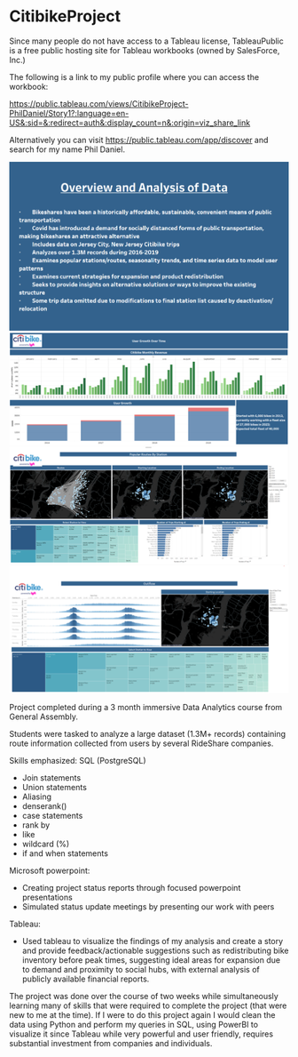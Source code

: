 # CitibikeProject

Since many people do not have access to a Tableau license, TableauPublic is a free public hosting site for Tableau workbooks (owned by SalesForce, Inc.)

The following is a link to my public profile where you can access the workbook:

https://public.tableau.com/views/CitibikeProject-PhilDaniel/Story1?:language=en-US&:sid=&:redirect=auth&:display_count=n&:origin=viz_share_link

Alternatively you can visit https://public.tableau.com/app/discover and search for my name Phil Daniel.

![CB_Ov_Error](Overview.png)
![CB_Ov_Error](CitibikeGrowth.png)
![CB_Ov_Error](CitibikeRoutes.png)
![CB_Ov_Error](CitibikeOutflow.png)


Project completed during a 3 month immersive Data Analytics course from General Assembly.

Students were tasked to analyze a large dataset (1.3M+ records) containing route information collected from users by several RideShare companies.

Skills emphasized:
SQL (PostgreSQL)
  - Join statements
  - Union statements
  - Aliasing
  - denserank()
  - case statements
  - rank by
  - like
  - wildcard (%)
  - if and when statements

Microsoft powerpoint:
  - Creating project status reports through focused powerpoint presentations
  - Simulated status update meetings by presenting our work with peers

Tableau:
  - Used tableau to visualize the findings of my analysis and create a story and provide feedback/actionable suggestions such as redistributing bike inventory before peak times, suggesting ideal areas for expansion due to demand and proximity to social hubs, with external analysis of publicly available financial reports.

The project was done over the course of two weeks while simultaneously learning many of skills that were required to complete the project (that were new to me at the time).
If I were to do this project again I would clean the data using Python and perform my queries in SQL, using PowerBI to visualize it since Tableau while very powerful and user friendly, requires substantial investment from companies and individuals.

